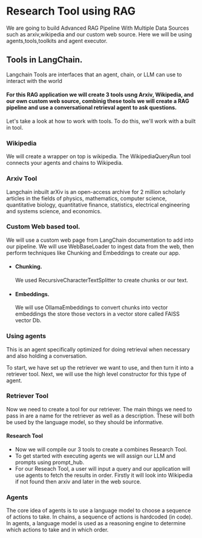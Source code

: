 # Research Tool using RAG
We are going to build Advanced RAG Pipeline With Multiple Data Sources such as arxiv,wikipedia and our custom web source. Here we will be using agents,tools,toolkits and agent executor.
## Tools in LangChain.
Langchain Tools are interfaces that an agent, chain, or LLM can use to interact with the world

#### For this RAG application we will create 3 tools usng Arxiv, Wikipedia, and our own custom web source, combinig these tools we will create a RAG pipeline and use a conversational retrieval agent to ask questions.

Let's take a look at how to work with tools. To do this, we'll work with a built in tool.

### Wikipedia
We will create a wrapper on top is wikipedia. The WikipediaQueryRun tool connects your agents and chains to Wikipedia.
### Arxiv Tool
Langchain inbuilt arXiv is an open-access archive for 2 million scholarly articles in the fields of physics, mathematics, computer science, quantitative biology, quantitative finance, statistics, electrical engineering and systems science, and economics.
### Custom Web based tool.
We will use a custom web page from LangChain documentation to add into our pipeline. We will use WebBaseLoader to ingest data from the web, then perform techniques like Chunking and Embeddings to create our app.
- #### Chunking.
  We used RecursiveCharacterTextSplitter to create chunks or our text.
- #### Embeddings.
  We will use OllamaEmbeddings to convert chunks into vector embeddings the store those vectors in a vector store called FAISS vector Db.

### Using agents
This is an agent specifically optimized for doing retrieval when necessary and also holding a conversation.

To start, we have set up the retriever we want to use, and then turn it into a retriever tool. Next, we will use the high level constructor for this type of agent.

### Retriever Tool
Now we need to create a tool for our retriever. The main things we need to pass in are a name for the retriever as well as a description. These will both be used by the language model, so they should be informative.

#### Research Tool
- Now we will compile our 3 tools to create a combines Research Tool.
- To get started with executing agents we will assign our LLM and prompts using prompt_hub.
- For our Reseach Tool, a user will input a query and our application will use agents to fetch the results in order. Firstly it will look into Wikipedia if not found then arxiv and later in the web source.
### Agents
The core idea of agents is to use a language model to choose a sequence of actions to take. In chains, a sequence of actions is hardcoded (in code). In agents, a language model is used as a reasoning engine to determine which actions to take and in which order.

